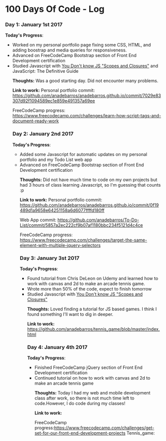 # 100 Days Of Code - Log

### Day 1: January 1st 2017

**Today's Progress**: 
<ul>
<li> Worked on my personal portfolio page fixing some CSS, HTML, and adding boostrap and media queries for responsiveness.</li>
<li> Advanced on FreeCodeCamp Bootstrap section of Front End Development certification </li>
<li> Studied Javascript with <a href="https://github.com/getify/You-Dont-Know-JS/tree/master/scope%20%26%20closures">You Don't know JS "Scopes and Closures"</a> and JavaScript: The Definitive Guide </li>

**Thoughts:** Was a good starting day. Did not encounter many problems.

**Link to work:** Personal portfolio commit: https://github.com/anadebarros/anadebarros.github.io/commit/7029e83307d92f1094589ec1e859e491357a69ee

FreeCodeCamp progress:
https://www.freecodecamp.com/challenges/learn-how-script-tags-and-document-ready-work

### Day 2: January 2nd 2017

**Today's Progress**: 
<ul>
<li> Added some Javascript for automatic updates on my personal portfolio and my Todo List web app</li>
<li> Advanced on FreeCodeCamp Bootstrap section of Front End Development certification </li>

**Thoughts:** Did not have much time to code on my own projects but had 3 hours of class learning Javascript, so I'm guessing that counts :p

**Link to work:** Personal portfolio commit: https://github.com/anadebarros/anadebarros.github.io/commit/0f19489d1a9658e64251158a6d6077ffffd180ff

Web App commit: https://github.com/anadebarros/To-Do-List/commit/5857a2ec222cf9b07af1180bbc234f5121d4c4ce

FreeCodeCamp progress:
https://www.freecodecamp.com/challenges/target-the-same-element-with-multiple-jquery-selectors

### Day 3: January 3st 2017

**Today's Progress**: 
<ul>
<li> Found tutorial from Chris DeLeon on Udemy and learned how to work with canvas and 2d to make an arcade tennis game.</li>
<li> Wrote more than 50% of the code, expect to finish tomorrow </li>
<li> Studied Javascript with <a href="https://github.com/getify/You-Dont-Know-JS/tree/master/scope%20%26%20closures">You Don't know JS "Scopes and Closures"</a></li>

**Thoughts:** Loved finding a tutorial for JS based games. I think I found something I'll want to dig in deeper.

**Link to work:** 
https://github.com/anadebarros/tennis_game/blob/master/index.html

### Day 4: January 4th 2017

**Today's Progress**: 
<ul>
<li> Finished FreeCodeCamp jQuery section of Front End Development certification </li>
<li> Continued tutorial on how to work with canvas and 2d to make an arcade tennis game</li>

**Thoughts:** Today I had my web and mobile development class after work, so there is not much time left to code.However, I do code during my classes!

**Link to work:** 

FreeCodeCamp progress:https://www.freecodecamp.com/challenges/get-set-for-our-front-end-development-projects
Tennis_game:
